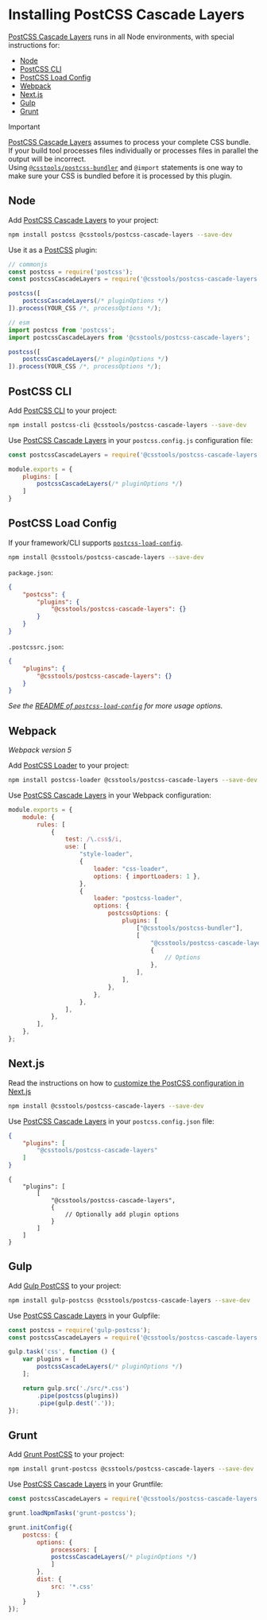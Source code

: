 # Installing PostCSS Cascade Layers

[PostCSS Cascade Layers] runs in all Node environments, with special instructions for:

- [Node](#node)
- [PostCSS CLI](#postcss-cli)
- [PostCSS Load Config](#postcss-load-config)
- [Webpack](#webpack)
- [Next.js](#nextjs)
- [Gulp](#gulp)
- [Grunt](#grunt)

> [!IMPORTANT]
> [PostCSS Cascade Layers] assumes to process your complete CSS bundle.<br>If your build tool processes files individually or processes files in parallel the output will be incorrect.<br>Using [`@csstools/postcss-bundler`](https://github.com/csstools/postcss-plugins/tree/main/plugin-packs/postcss-bundler) and `@import` statements is one way to make sure your CSS is bundled before it is processed by this plugin.


## Node

Add [PostCSS Cascade Layers] to your project:

```bash
npm install postcss @csstools/postcss-cascade-layers --save-dev
```

Use it as a [PostCSS] plugin:

```js
// commonjs
const postcss = require('postcss');
const postcssCascadeLayers = require('@csstools/postcss-cascade-layers');

postcss([
	postcssCascadeLayers(/* pluginOptions */)
]).process(YOUR_CSS /*, processOptions */);
```

```js
// esm
import postcss from 'postcss';
import postcssCascadeLayers from '@csstools/postcss-cascade-layers';

postcss([
	postcssCascadeLayers(/* pluginOptions */)
]).process(YOUR_CSS /*, processOptions */);
```

## PostCSS CLI

Add [PostCSS CLI] to your project:

```bash
npm install postcss-cli @csstools/postcss-cascade-layers --save-dev
```

Use [PostCSS Cascade Layers] in your `postcss.config.js` configuration file:

```js
const postcssCascadeLayers = require('@csstools/postcss-cascade-layers');

module.exports = {
	plugins: [
		postcssCascadeLayers(/* pluginOptions */)
	]
}
```

## PostCSS Load Config

If your framework/CLI supports [`postcss-load-config`](https://github.com/postcss/postcss-load-config).

```bash
npm install @csstools/postcss-cascade-layers --save-dev
```

`package.json`:

```json
{
	"postcss": {
		"plugins": {
			"@csstools/postcss-cascade-layers": {}
		}
	}
}
```

`.postcssrc.json`:

```json
{
	"plugins": {
		"@csstools/postcss-cascade-layers": {}
	}
}
```

_See the [README of `postcss-load-config`](https://github.com/postcss/postcss-load-config#usage) for more usage options._

## Webpack

_Webpack version 5_

Add [PostCSS Loader] to your project:

```bash
npm install postcss-loader @csstools/postcss-cascade-layers --save-dev
```

Use [PostCSS Cascade Layers] in your Webpack configuration:

```js
module.exports = {
	module: {
		rules: [
			{
				test: /\.css$/i,
				use: [
					"style-loader",
					{
						loader: "css-loader",
						options: { importLoaders: 1 },
					},
					{
						loader: "postcss-loader",
						options: {
							postcssOptions: {
								plugins: [
									["@csstools/postcss-bundler"],
									[
										"@csstools/postcss-cascade-layers",
										{
											// Options
										},
									],
								],
							},
						},
					},
				],
			},
		],
	},
};
```

## Next.js

Read the instructions on how to [customize the PostCSS configuration in Next.js](https://nextjs.org/docs/advanced-features/customizing-postcss-config)

```bash
npm install @csstools/postcss-cascade-layers --save-dev
```

Use [PostCSS Cascade Layers] in your `postcss.config.json` file:

```json
{
	"plugins": [
		"@csstools/postcss-cascade-layers"
	]
}
```

```json5
{
	"plugins": [
		[
			"@csstools/postcss-cascade-layers",
			{
				// Optionally add plugin options
			}
		]
	]
}
```

## Gulp

Add [Gulp PostCSS] to your project:

```bash
npm install gulp-postcss @csstools/postcss-cascade-layers --save-dev
```

Use [PostCSS Cascade Layers] in your Gulpfile:

```js
const postcss = require('gulp-postcss');
const postcssCascadeLayers = require('@csstools/postcss-cascade-layers');

gulp.task('css', function () {
	var plugins = [
		postcssCascadeLayers(/* pluginOptions */)
	];

	return gulp.src('./src/*.css')
		.pipe(postcss(plugins))
		.pipe(gulp.dest('.'));
});
```

## Grunt

Add [Grunt PostCSS] to your project:

```bash
npm install grunt-postcss @csstools/postcss-cascade-layers --save-dev
```

Use [PostCSS Cascade Layers] in your Gruntfile:

```js
const postcssCascadeLayers = require('@csstools/postcss-cascade-layers');

grunt.loadNpmTasks('grunt-postcss');

grunt.initConfig({
	postcss: {
		options: {
			processors: [
			postcssCascadeLayers(/* pluginOptions */)
			]
		},
		dist: {
			src: '*.css'
		}
	}
});
```

[Gulp PostCSS]: https://github.com/postcss/gulp-postcss
[Grunt PostCSS]: https://github.com/nDmitry/grunt-postcss
[PostCSS]: https://github.com/postcss/postcss
[PostCSS CLI]: https://github.com/postcss/postcss-cli
[PostCSS Loader]: https://github.com/postcss/postcss-loader
[PostCSS Cascade Layers]: https://github.com/csstools/postcss-plugins/tree/main/plugins/postcss-cascade-layers
[Next.js]: https://nextjs.org
